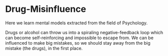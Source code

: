 # Drug-Misinfluence

Here we learn mental models extracted from the field of Psychology. 

Drugs or alcohol can throw us into a spiraling negative-feedback loop which can become self-reinforcing and impossible to escape from. We can be influenced to make big mistakes, so we should stay away from the big mistake (the drugs), in the first place. 